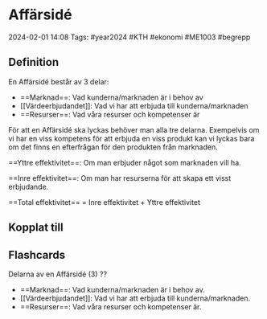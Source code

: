 # Affärsidé

2024-02-01 14:08
Tags: #year2024 #KTH #ekonomi #ME1003  #begrepp

## Definition

En Affärsidé består av 3 delar:

- ==Marknad==: Vad kunderna/marknaden är i behov av
- [[Värdeerbjudandet]]: Vad vi har att erbjuda till kunderna/marknaden
- ==Resurser==: Vad våra resurser och kompetenser är

För att en Affärsidé ska lyckas behöver man alla tre delarna. Exempelvis om vi har en viss kompetens för att erbjuda en viss produkt kan vi lyckas bara om det finns en efterfrågan för den produkten från marknaden.

==Yttre effektivitet==: Om man erbjuder något som marknaden vill ha.

==Inre effektivitet==: Om man har resurserna för att skapa ett visst erbjudande.

==Total effektivitet== = Inre effektivitet + Yttre effektivitet

## Kopplat till

## Flashcards

Delarna av en Affärsidé (3)
??
- ==Marknad==: Vad kunderna/marknaden är i behov av.
- [[Värdeerbjudandet]]: Vad vi har att erbjuda till kunderna/marknaden.
- ==Resurser==: Vad våra resurser och kompetenser är.
<!--SR:!2024-02-04,1,230!2024-02-04,1,230-->
